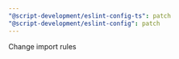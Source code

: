 ```yaml
---
"@script-development/eslint-config-ts": patch
"@script-development/eslint-config": patch
---
```


Change import rules
